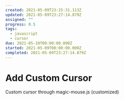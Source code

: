 ```yaml
---
created: 2021-05-09T23:15:31.113Z
updated: 2021-05-09T23:27:14.879Z
assigned: ""
progress: 0.5
tags:
  - javascript
  - cursor
due: 2021-05-10T00:00:00.000Z
started: 2021-05-09T00:00:00.000Z
completed: 2021-05-09T23:27:14.879Z
---
```


# Add Custom Cursor

Custom cursor through magic-mouse.js (customized)
